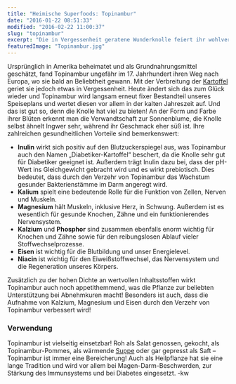 ```yaml
---
title: "Heimische Superfoods: Topinambur"
date: "2016-01-22 08:51:33"
modified: "2016-02-22 11:00:37"
slug: "topinambur"
excerpt: "Die in Vergessenheit geratene Wunderknolle feiert ihr wohlverdientes Comeback!"
featuredImage: "Topinambur.jpg"
---
```


Ursprünglich in Amerika beheimatet und als Grundnahrungsmittel geschätzt, fand Topinambur ungefähr im 17. Jahrhundert ihren Weg nach Europa, wo sie bald an Beliebtheit gewann. Mit der Verbreitung der [Kartoffel](https://www.veganblatt.com/heimische-superfoods-kartoffel) geriet sie jedoch etwas in Vergessenheit. Heute ändert sich das zum Glück wieder und Topinambur wird langsam erneut fixer Bestandteil unseres Speiseplans und wertet diesen vor allem in der kalten Jahreszeit auf. Und das ist gut so, denn die Knolle hat viel zu bieten! An der Form und Farbe ihrer Blüten erkennt man die Verwandtschaft zur Sonnenblume, die Knolle selbst ähnelt Ingwer sehr, während ihr Geschmack eher süß ist. Ihre zahlreichen gesundheitlichen Vorteile sind bemerkenswert:

*   **Inulin** wirkt sich positiv auf den Blutzuckerspiegel aus, was Topinambur auch den Namen „Diabetiker-Kartoffel“ beschert, da die Knolle sehr gut für Diabetiker geeignet ist. Außerdem trägt Inulin dazu bei, dass der pH-Wert ins Gleichgewicht gebracht wird und es wirkt prebiotisch. Dies bedeutet, dass durch den Verzehr von Topinambur das Wachstum gesunder Bakterienstämme im Darm angeregt wird.
*   **Kalium** spielt eine bedeutende Rolle für die Funktion von Zellen, Nerven und Muskeln.
*   **Magnesium** hält Muskeln, inklusive Herz, in Schwung. Außerdem ist es wesentlich für gesunde Knochen, Zähne und ein funktionierendes Nervensystem.
*   **Kalzium** und **Phosphor** sind zusammen ebenfalls enorm wichtig für Knochen und Zähne sowie für den reibungslosen Ablauf vieler Stoffwechselprozesse.
*   **Eisen** ist wichtig für die Blutbildung und unser Energielevel.
*   **Niacin** ist wichtig für den Eiweißstoffwechsel, das Nervensystem und die Regeneration unseres Körpers.

Zusätzlich zu der hohen Dichte an wertvollen Inhaltsstoffen wirkt Topinambur auch noch appetithemmend, was die Pflanze zur beliebten Unterstützung bei Abnehmkuren macht! Besonders ist auch, dass die Aufnahme von Kalzium, Magnesium und Eisen durch den Verzehr von Topinambur verbessert wird!

### Verwendung

Topinambur ist vielseitig einsetzbar! Roh als Salat genossen, gekocht, als Topinambur-Pommes, als wärmende [Suppe](https://www.veganblatt.com/topinambur-suppe) oder gar gepresst als Saft – Topinambur ist immer eine Bereicherung! Auch als Heilpflanze hat sie eine lange Tradition und wird vor allem bei Magen-Darm-Beschwerden, zur Stärkung des Immunsystems und bei Diabetes eingesetzt. -kw